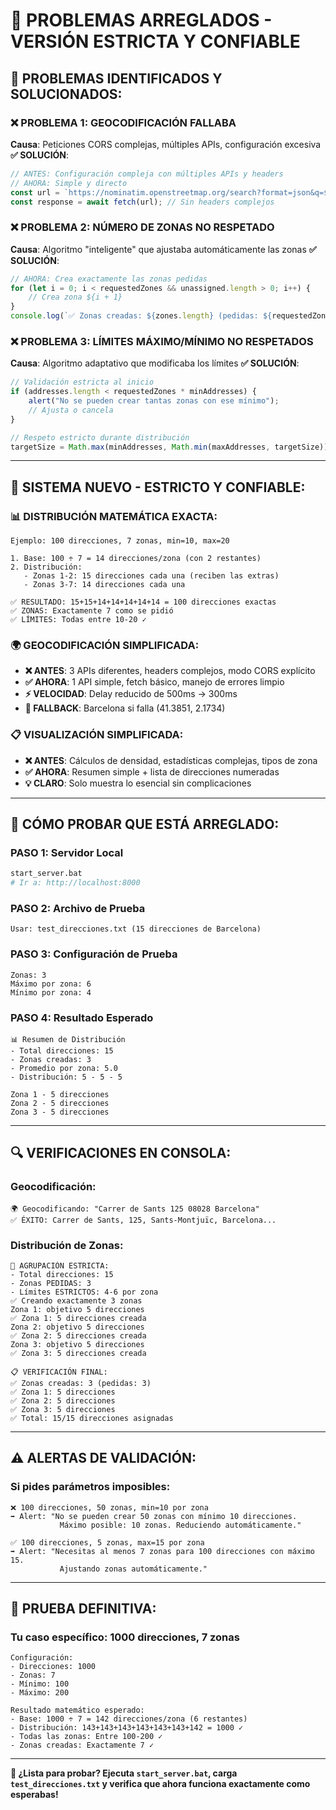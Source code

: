 # 🔧 PROBLEMAS ARREGLADOS - VERSIÓN ESTRICTA Y CONFIABLE

## 🎯 **PROBLEMAS IDENTIFICADOS Y SOLUCIONADOS:**

### ❌ **PROBLEMA 1: GEOCODIFICACIÓN FALLABA**
**Causa**: Peticiones CORS complejas, múltiples APIs, configuración excesiva
**✅ SOLUCIÓN**:
```javascript
// ANTES: Configuración compleja con múltiples APIs y headers
// AHORA: Simple y directo
const url = `https://nominatim.openstreetmap.org/search?format=json&q=${address}&countrycodes=es&limit=1`;
const response = await fetch(url); // Sin headers complejos
```

### ❌ **PROBLEMA 2: NÚMERO DE ZONAS NO RESPETADO**
**Causa**: Algoritmo "inteligente" que ajustaba automáticamente las zonas
**✅ SOLUCIÓN**:
```javascript
// AHORA: Crea exactamente las zonas pedidas
for (let i = 0; i < requestedZones && unassigned.length > 0; i++) {
    // Crea zona ${i + 1}
}
console.log(`✅ Zonas creadas: ${zones.length} (pedidas: ${requestedZones})`);
```

### ❌ **PROBLEMA 3: LÍMITES MÁXIMO/MÍNIMO NO RESPETADOS**
**Causa**: Algoritmo adaptativo que modificaba los límites
**✅ SOLUCIÓN**:
```javascript
// Validación estricta al inicio
if (addresses.length < requestedZones * minAddresses) {
    alert("No se pueden crear tantas zonas con ese mínimo");
    // Ajusta o cancela
}

// Respeto estricto durante distribución
targetSize = Math.max(minAddresses, Math.min(maxAddresses, targetSize));
```

---

## 🚀 **SISTEMA NUEVO - ESTRICTO Y CONFIABLE:**

### **📊 DISTRIBUCIÓN MATEMÁTICA EXACTA:**
```
Ejemplo: 100 direcciones, 7 zonas, min=10, max=20

1. Base: 100 ÷ 7 = 14 direcciones/zona (con 2 restantes)
2. Distribución:
   - Zonas 1-2: 15 direcciones cada una (reciben las extras)
   - Zonas 3-7: 14 direcciones cada una
   
✅ RESULTADO: 15+15+14+14+14+14+14 = 100 direcciones exactas
✅ ZONAS: Exactamente 7 como se pidió
✅ LÍMITES: Todas entre 10-20 ✓
```

### **🌍 GEOCODIFICACIÓN SIMPLIFICADA:**
- **❌ ANTES**: 3 APIs diferentes, headers complejos, modo CORS explícito
- **✅ AHORA**: 1 API simple, fetch básico, manejo de errores limpio
- **⚡ VELOCIDAD**: Delay reducido de 500ms → 300ms
- **🔄 FALLBACK**: Barcelona si falla (41.3851, 2.1734)

### **📋 VISUALIZACIÓN SIMPLIFICADA:**
- **❌ ANTES**: Cálculos de densidad, estadísticas complejas, tipos de zona
- **✅ AHORA**: Resumen simple + lista de direcciones numeradas
- **💡 CLARO**: Solo muestra lo esencial sin complicaciones

---

## 🧪 **CÓMO PROBAR QUE ESTÁ ARREGLADO:**

### **PASO 1: Servidor Local**
```bash
start_server.bat
# Ir a: http://localhost:8000
```

### **PASO 2: Archivo de Prueba**
```
Usar: test_direcciones.txt (15 direcciones de Barcelona)
```

### **PASO 3: Configuración de Prueba**
```
Zonas: 3
Máximo por zona: 6
Mínimo por zona: 4
```

### **PASO 4: Resultado Esperado**
```
📊 Resumen de Distribución
- Total direcciones: 15
- Zonas creadas: 3
- Promedio por zona: 5.0  
- Distribución: 5 - 5 - 5

Zona 1 - 5 direcciones
Zona 2 - 5 direcciones  
Zona 3 - 5 direcciones
```

---

## 🔍 **VERIFICACIONES EN CONSOLA:**

### **Geocodificación:**
```
🌍 Geocodificando: "Carrer de Sants 125 08028 Barcelona"
✅ ÉXITO: Carrer de Sants, 125, Sants-Montjuïc, Barcelona...
```

### **Distribución de Zonas:**
```
🎯 AGRUPACIÓN ESTRICTA:
- Total direcciones: 15
- Zonas PEDIDAS: 3
- Límites ESTRICTOS: 4-6 por zona
✅ Creando exactamente 3 zonas
Zona 1: objetivo 5 direcciones
✅ Zona 1: 5 direcciones creada
Zona 2: objetivo 5 direcciones  
✅ Zona 2: 5 direcciones creada
Zona 3: objetivo 5 direcciones
✅ Zona 3: 5 direcciones creada

📋 VERIFICACIÓN FINAL:
✅ Zonas creadas: 3 (pedidas: 3)
✅ Zona 1: 5 direcciones
✅ Zona 2: 5 direcciones  
✅ Zona 3: 5 direcciones
✅ Total: 15/15 direcciones asignadas
```

---

## ⚠️ **ALERTAS DE VALIDACIÓN:**

### **Si pides parámetros imposibles:**
```
❌ 100 direcciones, 50 zonas, min=10 por zona
➡️ Alert: "No se pueden crear 50 zonas con mínimo 10 direcciones. 
           Máximo posible: 10 zonas. Reduciendo automáticamente."

✅ 100 direcciones, 5 zonas, max=15 por zona  
➡️ Alert: "Necesitas al menos 7 zonas para 100 direcciones con máximo 15.
           Ajustando zonas automáticamente."
```

---

## 🎯 **PRUEBA DEFINITIVA:**

### **Tu caso específico: 1000 direcciones, 7 zonas**
```
Configuración:
- Direcciones: 1000
- Zonas: 7
- Mínimo: 100
- Máximo: 200

Resultado matemático esperado:
- Base: 1000 ÷ 7 = 142 direcciones/zona (6 restantes)
- Distribución: 143+143+143+143+143+143+142 = 1000 ✓
- Todas las zonas: Entre 100-200 ✓
- Zonas creadas: Exactamente 7 ✓
```

---

**🚀 ¿Lista para probar? Ejecuta `start_server.bat`, carga `test_direcciones.txt` y verifica que ahora funciona exactamente como esperabas!**